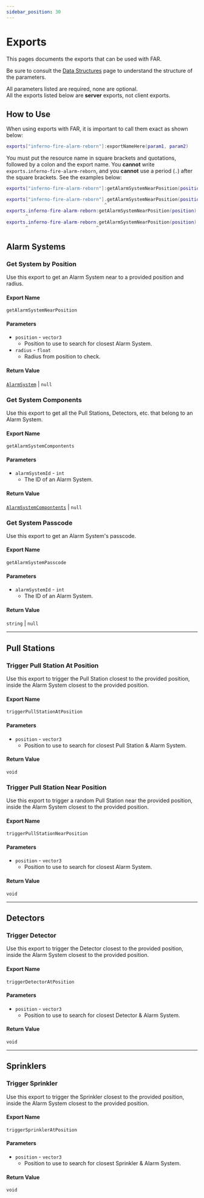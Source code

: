 ```yaml
---
sidebar_position: 30
---
```


# Exports

This pages documents the exports that can be used with FAR.

Be sure to consult the [Data Structures](data.mdx) page to understand the structure of the parameters.

All parameters listed are required, none are optional.  
All the exports listed below are **server** exports, not client exports.

## How to Use

When using exports with FAR, it is important to call them exact as shown below:

```lua
exports["inferno-fire-alarm-reborn"]:exportNameHere(param1, param2)
```

You must put the resource name in square brackets and quotations, followed by a colon and the export name.
You **cannot** write `exports.inferno-fire-alarm-reborn`, and you **cannot** use a period (`.`) after the square brackets.
See the examples below:

```lua
exports["inferno-fire-alarm-reborn"]:getAlarmSystemNearPosition(position) -- CORRECT

exports["inferno-fire-alarm-reborn"].getAlarmSystemNearPosition(position) -- WRONG
                                    ^
exports.inferno-fire-alarm-reborn:getAlarmSystemNearPosition(position) -- WRONG
       ^
exports.inferno-fire-alarm-reborn.getAlarmSystemNearPosition(position) -- WRONG
       ^                         ^
```

## Alarm Systems

### Get System by Position
Use this export to get an Alarm System near to a provided position and radius.

#### Export Name
```
getAlarmSystemNearPosition
```
#### Parameters

- `position` - `vector3`
	- Position to use to search for closest Alarm System.
- `radius` - `float`
	- Radius from position to check.

#### Return Value
[`AlarmSystem`](data.mdx#alarm-system) | `null`

### Get System Components
Use this export to get all the Pull Stations, Detectors, etc. that belong to an Alarm System.

#### Export Name
```
getAlarmSystemCompontents
```
#### Parameters

- `alarmSystemId` - `int`
	- The ID of an Alarm System.

#### Return Value
[`AlarmSystemCompontents`](data.mdx#alarm-system-components) | `null`

### Get System Passcode
Use this export to get an Alarm System's passcode.

#### Export Name
```
getAlarmSystemPasscode
```
#### Parameters

- `alarmSystemId` - `int`
	- The ID of an Alarm System.

#### Return Value
`string` | `null`

***

## Pull Stations

### Trigger Pull Station At Position
Use this export to trigger the Pull Station closest to the provided position, inside the Alarm System closest to the provided position.

#### Export Name
```
triggerPullStationAtPosition
```
#### Parameters

- `position` - `vector3`
  - Position to use to search for closest Pull Station & Alarm System.

#### Return Value
`void`

### Trigger Pull Station Near Position
Use this export to trigger a random Pull Station near the provided position, inside the Alarm System closest to the provided position.

#### Export Name
```
triggerPullStationNearPosition
```
#### Parameters

- `position` - `vector3`
	- Position to use to search for closest Alarm System.

#### Return Value
`void`

***

## Detectors

### Trigger Detector
Use this export to trigger the Detector closest to the provided position, inside the Alarm System closest to the provided position.

#### Export Name
```
triggerDetectorAtPosition
```
#### Parameters

- `position` - `vector3`
	- Position to use to search for closest Detector & Alarm System.

#### Return Value
`void`

***

## Sprinklers

### Trigger Sprinkler
Use this export to trigger the Sprinkler closest to the provided position, inside the Alarm System closest to the provided position.

#### Export Name
```
triggerSprinklerAtPosition
```
#### Parameters

- `position` - `vector3`
	- Position to use to search for closest Sprinkler & Alarm System.

#### Return Value
`void`
